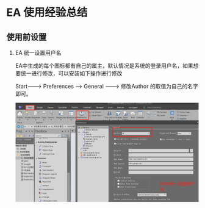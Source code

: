 # EA 使用经验总结

## 使用前设置

1. EA 统一设置用户名

   EA中生成的每个图标都有自己的属主，默认情况是系统的登录用户名，如果想要统一进行修改，可以安装如下操作进行修改

   Start---> Preferences --> General ---> 修改Author 的取值为自己的名字即可。

   

   <img src="./pic/00_comm/001_EA统一设置用户名_20220316.png">



